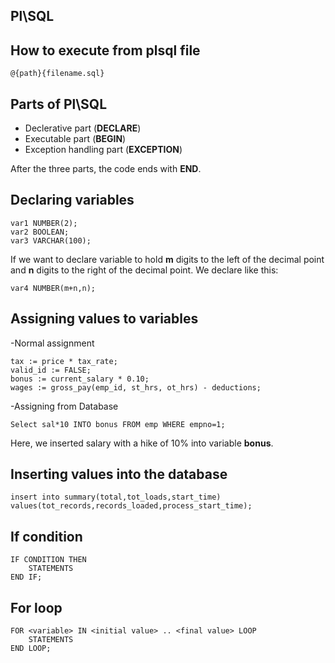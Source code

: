 ## Pl\SQL

## How to  execute from plsql file
    @{path}{filename.sql}

## Parts of Pl\SQL
- Declerative part (**DECLARE**)
- Executable part (**BEGIN**)
- Exception handling part (**EXCEPTION**)

After the three parts, the code ends with **END**.

## Declaring variables
    var1 NUMBER(2);
    var2 BOOLEAN;
    var3 VARCHAR(100);
If we want to declare variable to hold **m** digits to the left of the decimal point and **n** digits to the right of the decimal point. We declare like this:

    var4 NUMBER(m+n,n);

## Assigning values to variables
-Normal assignment

    tax := price * tax_rate;
    valid_id := FALSE;
    bonus := current_salary * 0.10;
    wages := gross_pay(emp_id, st_hrs, ot_hrs) - deductions;

-Assigning from Database

    Select sal*10 INTO bonus FROM emp WHERE empno=1;
    
Here, we inserted salary with a hike of 10% into variable **bonus**.

## Inserting values into the database
    insert into summary(total,tot_loads,start_time) values(tot_records,records_loaded,process_start_time);


## If condition 
    IF CONDITION THEN
        STATEMENTS
    END IF;

## For loop
    FOR <variable> IN <initial value> .. <final value> LOOP
        STATEMENTS
    END LOOP;

